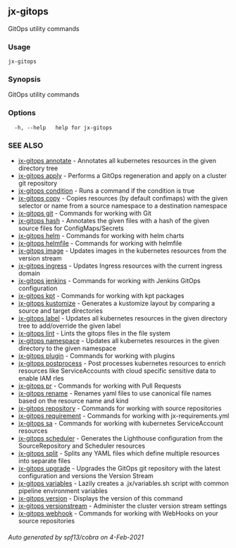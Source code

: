 ## jx-gitops

GitOps utility commands

### Usage

```
jx-gitops
```

### Synopsis

GitOps utility commands

### Options

```
  -h, --help   help for jx-gitops
```

### SEE ALSO

* [jx-gitops annotate](jx-gitops_annotate.md)	 - Annotates all kubernetes resources in the given directory tree
* [jx-gitops apply](jx-gitops_apply.md)	 - Performs a GitOps regeneration and apply on a cluster git repository
* [jx-gitops condition](jx-gitops_condition.md)	 - Runs a command if the condition is true
* [jx-gitops copy](jx-gitops_copy.md)	 - Copies resources (by default confimaps) with the given selector or name from a source namespace to a destination namespace
* [jx-gitops git](jx-gitops_git.md)	 - Commands for working with Git
* [jx-gitops hash](jx-gitops_hash.md)	 - Annotates the given files with a hash of the given source files for ConfigMaps/Secrets
* [jx-gitops helm](jx-gitops_helm.md)	 - Commands for working with helm charts
* [jx-gitops helmfile](jx-gitops_helmfile.md)	 - Commands for working with helmfile
* [jx-gitops image](jx-gitops_image.md)	 - Updates images in the kubernetes resources from the version stream
* [jx-gitops ingress](jx-gitops_ingress.md)	 - Updates Ingress resources with the current ingress domain
* [jx-gitops jenkins](jx-gitops_jenkins.md)	 - Commands for working with Jenkins GitOps configuration
* [jx-gitops kpt](jx-gitops_kpt.md)	 - Commands for working with kpt packages
* [jx-gitops kustomize](jx-gitops_kustomize.md)	 - Generates a kustomize layout by comparing a source and target directories
* [jx-gitops label](jx-gitops_label.md)	 - Updates all kubernetes resources in the given directory tree to add/override the given label
* [jx-gitops lint](jx-gitops_lint.md)	 - Lints the gitops files in the file system
* [jx-gitops namespace](jx-gitops_namespace.md)	 - Updates all kubernetes resources in the given directory to the given namespace
* [jx-gitops plugin](jx-gitops_plugin.md)	 - Commands for working with plugins
* [jx-gitops postprocess](jx-gitops_postprocess.md)	 - Post processes kubernetes resources to enrich resources like ServiceAccounts with cloud specific sensitive data to enable IAM rles
* [jx-gitops pr](jx-gitops_pr.md)	 - Commands for working with Pull Requests
* [jx-gitops rename](jx-gitops_rename.md)	 - Renames yaml files to use canonical file names based on the resource name and kind
* [jx-gitops repository](jx-gitops_repository.md)	 - Commands for working with source repositories
* [jx-gitops requirement](jx-gitops_requirement.md)	 - Commands for working with jx-requirements.yml
* [jx-gitops sa](jx-gitops_sa.md)	 - Commands for working with kubernetes ServiceAccount resources
* [jx-gitops scheduler](jx-gitops_scheduler.md)	 - Generates the Lighthouse configuration from the SourceRepository and Scheduler resources
* [jx-gitops split](jx-gitops_split.md)	 - Splits any YAML files which define multiple resources into separate files
* [jx-gitops upgrade](jx-gitops_upgrade.md)	 - Upgrades the GitOps git repository with the latest configuration and versions the Version Stream
* [jx-gitops variables](jx-gitops_variables.md)	 - Lazily creates a .jx/variables.sh script with common pipeline environment variables
* [jx-gitops version](jx-gitops_version.md)	 - Displays the version of this command
* [jx-gitops versionstream](jx-gitops_versionstream.md)	 - Administer the cluster version stream settings
* [jx-gitops webhook](jx-gitops_webhook.md)	 - Commands for working with WebHooks on your source repositories

###### Auto generated by spf13/cobra on 4-Feb-2021
